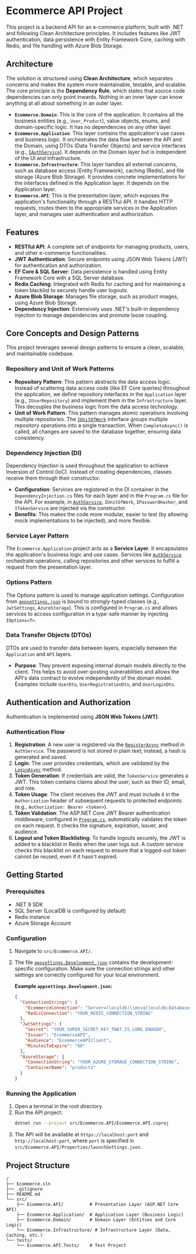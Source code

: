 # Ecommerce API Project

This project is a backend API for an e-commerce platform, built with .NET and following Clean Architecture principles. It includes features like JWT authentication, data persistence with Entity Framework Core, caching with Redis, and file handling with Azure Blob Storage.

## Architecture

The solution is structured using **Clean Architecture**, which separates concerns and makes the system more maintainable, testable, and scalable. The core principle is the **Dependency Rule**, which states that source code dependencies can only point inwards. Nothing in an inner layer can know anything at all about something in an outer layer.

-   **`Ecommerce.Domain`**: This is the core of the application. It contains all the business entities (e.g., `User`, `Product`), value objects, enums, and domain-specific logic. It has no dependencies on any other layer.
-   **`Ecommerce.Application`**: This layer contains the application's use cases and business logic. It orchestrates the data flow between the API and the Domain, using DTOs (Data Transfer Objects) and service interfaces (e.g., [`IAuthService`](src/Ecommerce.Application/Interfaces/Services/IAuthService.cs)). It depends on the Domain layer but is independent of the UI and Infrastructure.
-   **`Ecommerce.Infrastructure`**: This layer handles all external concerns, such as database access (Entity Framework), caching (Redis), and file storage (Azure Blob Storage). It provides concrete implementations for the interfaces defined in the Application layer. It depends on the Application layer.
-   **`Ecommerce.API`**: This is the presentation layer, which exposes the application's functionality through a RESTful API. It handles HTTP requests, routes them to the appropriate services in the Application layer, and manages user authentication and authorization.

## Features

-   **RESTful API**: A complete set of endpoints for managing products, users, and other e-commerce functionalities.
-   **JWT Authentication**: Secure endpoints using JSON Web Tokens (JWT) for authentication and authorization.
-   **EF Core & SQL Server**: Data persistence is handled using Entity Framework Core with a SQL Server database.
-   **Redis Caching**: Integrated with Redis for caching and for maintaining a token blacklist to securely handle user logouts.
-   **Azure Blob Storage**: Manages file storage, such as product images, using Azure Blob Storage.
-   **Dependency Injection**: Extensively uses .NET's built-in dependency injection to manage dependencies and promote loose coupling.

## Core Concepts and Design Patterns

This project leverages several design patterns to ensure a clean, scalable, and maintainable codebase.

### Repository and Unit of Work Patterns

-   **Repository Pattern**: This pattern abstracts the data access logic. Instead of scattering data access code (like EF Core queries) throughout the application, we define repository interfaces in the `Application` layer (e.g., `IUserRepository`) and implement them in the `Infrastructure` layer. This decouples the business logic from the data access technology.
-   **Unit of Work Pattern**: This pattern manages atomic operations involving multiple repositories. The [`IUnitOfWork`](src/Ecommerce.Application/Interfaces/IUnitOfWork.cs) interface groups multiple repository operations into a single transaction. When `CompleteAsync()` is called, all changes are saved to the database together, ensuring data consistency.

### Dependency Injection (DI)

Dependency Injection is used throughout the application to achieve Inversion of Control (IoC). Instead of creating dependencies, classes receive them through their constructor.

-   **Configuration**: Services are registered in the DI container in the `DependencyInjection.cs` files for each layer and in the `Program.cs` file for the API. For example, in [`AuthService`](src/Ecommerce.Application/Services/AuthService.cs), `IUnitOfWork`, `IPasswordHasher`, and `ITokenService` are injected via the constructor.
-   **Benefits**: This makes the code more modular, easier to test (by allowing mock implementations to be injected), and more flexible.

### Service Layer Pattern

The `Ecommerce.Application` project acts as a **Service Layer**. It encapsulates the application's business logic and use cases. Services like [`AuthService`](src/Ecommerce.Application/Services/AuthService.cs) orchestrate operations, calling repositories and other services to fulfill a request from the presentation layer.

### Options Pattern

The Options pattern is used to manage application settings. Configuration from [`appsettings.json`](src/Ecommerce.API/appsettings.json) is bound to strongly-typed classes (e.g., `JwtSettings`, `AzureStorage`). This is configured in `Program.cs` and allows services to access configuration in a type-safe manner by injecting `IOptions<T>`.

### Data Transfer Objects (DTOs)

DTOs are used to transfer data between layers, especially between the `Application` and `API` layers.
-   **Purpose**: They prevent exposing internal domain models directly to the client. This helps to avoid over-posting vulnerabilities and allows the API's data contract to evolve independently of the domain model. Examples include `UserDto`, `UserRegistrationDto`, and `UserLoginDto`.

## Authentication and Authorization

Authentication is implemented using **JSON Web Tokens (JWT)**.

### Authentication Flow

1.  **Registration**: A new user is registered via the [`RegisterAsync`](src/Ecommerce.Application/Services/AuthService.cs) method in `AuthService`. The password is not stored in plain text; instead, a hash is generated and saved.
2.  **Login**: The user provides credentials, which are validated by the [`LoginAsync`](src/Ecommerce.Application/Interfaces/Services/IAuthService.cs) method.
3.  **Token Generation**: If credentials are valid, the `TokenService` generates a JWT. This token contains claims about the user, such as their ID, email, and role.
4.  **Token Usage**: The client receives the JWT and must include it in the `Authorization` header of subsequent requests to protected endpoints (e.g., `Authorization: Bearer <token>`).
5.  **Token Validation**: The ASP.NET Core JWT Bearer authentication middleware, configured in [`Program.cs`](src/Ecommerce.API/Program.cs), automatically validates the token on each request. It checks the signature, expiration, issuer, and audience.
6.  **Logout and Token Blacklisting**: To handle logouts securely, the JWT is added to a blacklist in Redis when the user logs out. A custom service checks this blacklist on each request to ensure that a logged-out token cannot be reused, even if it hasn't expired.

## Getting Started

### Prerequisites

-   .NET 9 SDK 
-   SQL Server (LocalDB is configured by default)
-   Redis instance 
-   Azure Storage Account

### Configuration

1.  Navigate to `src/Ecommerce.API/`.
2.  The file [`appsettings.Development.json`](src/Ecommerce.API/appsettings.Development.json) contains the development-specific configuration. Make sure the connection strings and other settings are correctly configured for your local environment.

    **Example `appsettings.Development.json`:**
    ```json
    {
      "ConnectionStrings": {
        "EcommerceConnection": "Server=(localdb)\\mssqllocaldb;Database=EcommerceDb;Trusted_Connection=True;MultipleActiveResultSets=true",
        "RedisConnection": "YOUR_REDIS_CONNECTION_STRING"
      },
      "JwtSettings": {
        "Secret": "YOUR_SUPER_SECRET_KEY_THAT_IS_LONG_ENOUGH",
        "Issuer": "EcommerceAPI",
        "Audience": "EcommerceAPIClient",
        "MinutesToExpire": "60"
      },
      "AzureStorage": {
        "ConnectionString": "YOUR_AZURE_STORAGE_CONNECTION_STRING",
        "ContainerName": "products"
      }
    }
    ```

### Running the Application

1.  Open a terminal in the root directory.
2.  Run the API project:
    ```sh
    dotnet run --project src/Ecommerce.API/Ecommerce.API.csproj
    ```
3.  The API will be available at `https://localhost:port` and `http://localhost:port`, where `port` is specified in `src/Ecommerce.API/Properties/launchSettings.json`.

## Project Structure

```
/
├── Ecommerce.sln
├── .gitignore
├── README.md
└── src/
    ├── Ecommerce.API/          # Presentation Layer (ASP.NET Core API)
    ├── Ecommerce.Application/  # Application Layer (Business Logic)
    ├── Ecommerce.Domain/       # Domain Layer (Entities and Core Logic)
    └── Ecommerce.Infrastructure/ # Infrastructure Layer (Data, Caching, etc.)
└── tests/
    └── Ecommerce.API.Tests/    # Test Project
```